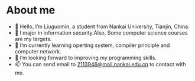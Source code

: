 # About me
-  👋 Hello, I’m Liuguomin, a student from Nankai University, Tianjin, China.
- 👀 I major in information security.Also, Some computer science courses are my targets. 
- 🌱 I’m currently learning operting system, compiler principle and computer network.
- 💞️ I’m looking forward to improving my programming skills. 
- 📫 You can send email to 2113946@mail.nankai.edu.cn to contact with me. 


